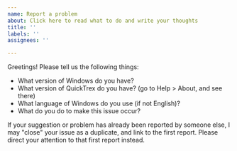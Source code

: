 ```yaml
---
name: Report a problem
about: Click here to read what to do and write your thoughts
title: ''
labels: ''
assignees: ''

---
```


Greetings! Please tell us the following things:

- What version of Windows do you have?
- What version of QuickTrex do you have? (go to Help > About, and see there)
- What language of Windows do you use (if not English)?
- What do you do to make this issue occur?

If your suggestion or problem has already been reported by someone else, I may "close" your issue as a duplicate, and link to the first report. Please direct your attention to that first report instead.
